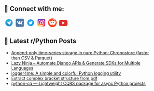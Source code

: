 ## 🔎 Connect with me:
[<img src="https://github.com/bullbesh/bullbesh/blob/main/images/Telegram.png" width="32" height="32" />](https://t.me/bullbesh)
[<img src="https://github.com/bullbesh/bullbesh/blob/main/images/VK.png" width="32" height="32" />](https://vk.com/bullbesh)
[<img src="https://github.com/bullbesh/bullbesh/blob/main/images/Twitter.png" width="32" height="32" />](https://twitter.com/bullbesh1)
[<img src="https://github.com/bullbesh/bullbesh/blob/main/images/Instagram.png" width="32" height="32" />](https://www.instagram.com/bullbesh)
[<img src="https://github.com/bullbesh/bullbesh/blob/main/images/Reddit.png" width="32" height="32" />](https://www.reddit.com/user/bullbesh)
[<img src="https://github.com/bullbesh/bullbesh/blob/main/images/YouTube.png" width="32" height="32" />](https://www.youtube.com/channel/UCtfjRs6uzgq5mfm8S06WTcg)

## 📕 Latest r/Python Posts
<!-- BLOG-POST-LIST:START -->
- [Append-only time-series storage in pure Python: Chronostore &lpar;faster than CSV &amp; Parquet&rpar;](https://www.reddit.com/r/Python/comments/1nnn35x/appendonly_timeseries_storage_in_pure_python/)
- [Lazy Ninja – Automate Django APIs &amp; Generate SDKs for Multiple Languages](https://www.reddit.com/r/Python/comments/1nnmhmw/lazy_ninja_automate_django_apis_generate_sdks_for/)
- [logger4me: A simple and colorful Python logging utility](https://www.reddit.com/r/Python/comments/1nnm6ha/logger4me_a_simple_and_colorful_python_logging/)
- [Extract complex bracket structure from pdf](https://www.reddit.com/r/Python/comments/1nnj1rc/extract_complex_bracket_structure_from_pdf/)
- [python-cq — Lightweight CQRS package for async Python projects](https://www.reddit.com/r/Python/comments/1nnimms/pythoncq_lightweight_cqrs_package_for_async/)
<!-- BLOG-POST-LIST:END -->
